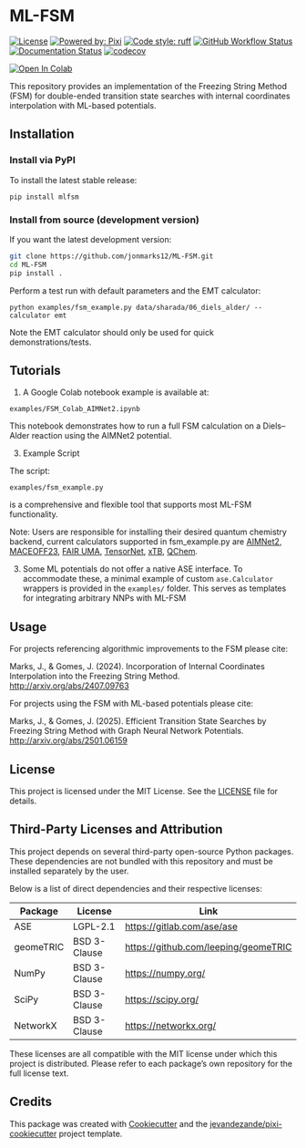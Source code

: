 # ML-FSM


[![License](https://img.shields.io/github/license/jonmarks12/ML-FSM)](https://github.com/jonmarks12/ML-FSM/blob/master/LICENSE)
[![Powered by: Pixi](https://img.shields.io/badge/Powered_by-Pixi-facc15)](https://pixi.sh)
[![Code style: ruff](https://img.shields.io/badge/code%20style-ruff-000000.svg)](https://github.com/astral-sh/ruff)
[![GitHub Workflow Status](https://img.shields.io/github/actions/workflow/status/jonmarks12/ML-FSM/test.yml?branch=main&logo=github-actions)](https://github.com/jonmarks12/ML-FSM/actions/)
[![Documentation Status](https://readthedocs.org/projects/ml-fsm/badge/?version=latest)](https://ml-fsm.readthedocs.io/en/latest/?badge=latest)
[![codecov](https://codecov.io/gh/jonmarks12/ML-FSM/branch/main/graph/badge.svg)](https://codecov.io/gh/jonmarks12/ML-FSM)




[![Open In Colab](https://colab.research.google.com/assets/colab-badge.svg)](https://colab.research.google.com/github/jonmarks12/ML-FSM/blob/dev/examples/FSM_Colab_AIMNet2.ipynb)

This repository provides an implementation of the Freezing String Method (FSM) for double-ended transition state searches with internal coordinates interpolation with ML-based potentials.

## Installation

### Install via PyPI

To install the latest stable release:

```
pip install mlfsm
```
### Install from source (development version)
If you want the latest development version:
```bash
git clone https://github.com/jonmarks12/ML-FSM.git
cd ML-FSM
pip install .
```
Perform a test run with default parameters and the EMT calculator:
```
python examples/fsm_example.py data/sharada/06_diels_alder/ --calculator emt
```
Note the EMT calculator should only be used for quick demonstrations/tests.

## Tutorials 

1. A Google Colab notebook example is available at:
```
examples/FSM_Colab_AIMNet2.ipynb
```
This notebook demonstrates how to run a full FSM calculation on a Diels–Alder reaction using the AIMNet2 potential.

3. Example Script

The script:
```
examples/fsm_example.py
```
is a comprehensive and flexible tool that supports most ML-FSM functionality. 

Note: Users are responsible for installing their desired quantum chemistry backend, current calculators supported in fsm_example.py are [AIMNet2](https://github.com/isayevlab/AIMNet2), [MACEOFF23](https://github.com/ACEsuit/mace-off), [FAIR UMA](https://github.com/facebookresearch/fairchem), [TensorNet](https://github.com/torchmd/torchmd-net), [xTB](https://github.com/grimme-lab/xtb), [QChem](https://www.q-chem.com).

3. Some ML potentials do not offer a native ASE interface. To accommodate these, a minimal example of custom ```ase.Calculator``` wrappers is provided in the ```examples/``` folder. This serves as templates for integrating arbitrary NNPs with ML-FSM   
## Usage
For projects referencing algorithmic improvements to the FSM please cite:

Marks, J., & Gomes, J. (2024). Incorporation of Internal Coordinates Interpolation into the Freezing String Method. http://arxiv.org/abs/2407.09763

For projects using the FSM with ML-based potentials please cite:

Marks, J., & Gomes, J. (2025). Efficient Transition State Searches by Freezing String Method with Graph Neural Network Potentials. http://arxiv.org/abs/2501.06159

## License

This project is licensed under the MIT License. See the [LICENSE](./LICENSE) file for details.

## Third-Party Licenses and Attribution

This project depends on several third-party open-source Python packages. These dependencies are not bundled with this repository and must be installed separately by the user.

Below is a list of direct dependencies and their respective licenses:

| Package             | License       | Link |
|---------------------|---------------|------|
| ASE                 | LGPL-2.1      | https://gitlab.com/ase/ase |
| geomeTRIC           | BSD 3-Clause  | https://github.com/leeping/geomeTRIC |
| NumPy               | BSD 3-Clause  | https://numpy.org/ |
| SciPy               | BSD 3-Clause  | https://scipy.org/ |
| NetworkX            | BSD 3-Clause  | https://networkx.org/ |

These licenses are all compatible with the MIT license under which this project is distributed. Please refer to each package’s own repository for the full license text.


## Credits
This package was created with [Cookiecutter](https://github.com/audreyr/cookiecutter) and the [jevandezande/pixi-cookiecutter](https://github.com/jevandezande/pixi-cookiecutter) project template.
